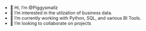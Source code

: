 - 👋 Hi, I’m @Piggysmallz
- 👀 I’m interested in the utilzation of business data.
- 🌱 I’m currently working with Python, SQL, and various BI Tools.
- 💞️ I’m looking to collaborate on projects

<!---
Piggysmallz/Piggysmallz is a ✨ special ✨ repository because its `README.md` (this file) appears on your GitHub profile.
You can click the Preview link to take a look at your changes.
--->
